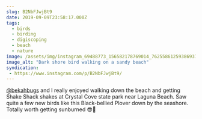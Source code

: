 ```yaml
---
slug: B2NbFJwjBt9
date: 2019-09-09T23:58:17.000Z
tags: 
  - birds
  - birding
  - digiscoping
  - beach
  - nature
image: /assets/img/instagram_69488773_156582178769014_7625586125938693736_n_18098599357047995.jpg
image_alt: "Dark shore bird walking on a sandy beach"
syndication:
 - https://www.instagram.com/p/B2NbFJwjBt9/
---
```


[@bekahbugs](https://www.instagram.com/bekahbugs/) and I really enjoyed walking down the beach and getting Shake Shack shakes at Crystal Cove state park near Laguna Beach. Saw quite a few new birds like this Black-bellied Plover down by the seashore. Totally worth getting sunburned 😎😬
